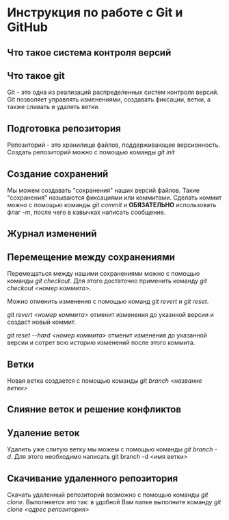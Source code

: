 
# Инструкция по работе с Git и GitHub

## Что такое система контроля версий 



## Что такое git 

Git - это одна из реализаций распределенных систем контроля версий. Git позволяет управлять изменениями, создавать фиксации, ветки, а также сливать и удалять ветки.

## Подготовка репозитория 

Репозиторий - это хранилище файлов, поддерживающее версионность. Создать репозиторий можно с помощью команды *git init* 


## Создание сохранений 

Мы можем создавать "сохранения" наших версий файлов. Такие "сохранения" называются фиксациями или коммитами. Сделать коммит можно с помощью команды *git commit* и **ОБЯЗАТЕЛЬНО** использовать флаг *-m*, после чего в кавычках написать сообщение.

## Журнал изменений 


## Перемещение между сохранениями 

Перемещаться между нашими сохранениями можно с помощью команды *git checkout*. Для этого достаточно применить команду *git checkout <номер коммита>*. 

Можно отменить изменения с помощью команд *git revert* и *git reset*.

*git revert <номер коммита>* отменит изменения до указнной версии и создаст новый коммит. 

*git reset --hard <номер коммита>* отменит изменения до указанной версии и сотрет всю историю изменений после этого коммита.





## Ветки 

Новая ветка создается с помощью команды *git branch <название ветки>* 


## Слияние веток и решение конфликтов 

## Удаление веток 

Удалить уже слитую ветку мы можем с помощью команды *git branch -d*. Для этого необходимо написать git branch -d <имя ветки>

## Скачивание удаленного репозитория 

Скачать удаленный репозиторий возможно с помощью команды *git clone*. Выполняется это так: в удобной Вам папке выполните команду *git clone <адрес репозитория>*

